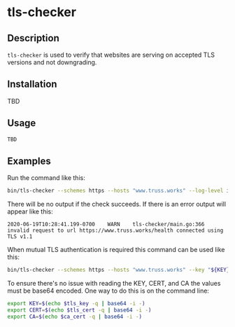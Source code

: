 # tls-checker

## Description

`tls-checker` is used to verify that websites are serving on accepted TLS versions and not downgrading.

## Installation

TBD

## Usage

```sh
TBD
```

## Examples

Run the command like this:

```sh
bin/tls-checker --schemes https --hosts "www.truss.works" --log-level info --timeout 15m
```

There will be no output if the check succeeds. If there is an error output will appear like this:

```text
2020-06-19T10:28:41.199-0700    WARN    tls-checker/main.go:366 invalid request to url https://www.truss.works/health connected using TLS v1.1
```

When mutual TLS authentication is required this command can be used like this:

```sh
bin/tls-checker --schemes https --hosts "www.truss.works" --key "${KEY}" --cert "${CERT}" --ca "${CA}" --log-level info --timeout 15m
```

To ensure there's no issue with reading the KEY, CERT, and CA the values must be base64 encoded. One way to do this is
on the command line:

```sh
export KEY=$(echo $tls_key -q | base64 -i -)
export CERT=$(echo $tls_cert -q | base64 -i -)
export CA=$(echo $ca_cert -q | base64 -i -)
```
